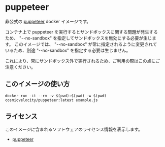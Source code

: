 # puppeteer
非公式の [puppeteer](https://github.com/GoogleChrome/puppeteer) docker イメージです。

コンテナ上で puppeteer を実行するとサンドボックスに関する問題が発生するため、 "--no-sandbox" を指定してサンドボックスを無効にする必要が生じます。
このイメージでは、 "--no-sandbox" が常に指定されるように変更されているため、別途 "--no-sandbox" を指定する必要は生じません。

これにより、常にサンドボックス外で実行されるため、ご利用の際はこの点にご注意ください。

## このイメージの使い方

    docker run -it --rm -v $(pwd):$(pwd) -w $(pwd) cosmicvelocity/puppeteer:latest example.js

## ライセンス
このイメージに含まれるソフトウェアのライセンス情報を表示します。

- [puppeteer](https://github.com/GoogleChrome/puppeteer/blob/master/LICENSE)
